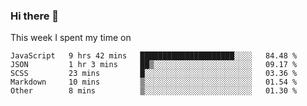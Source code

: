### Hi there 👋

<!--
**qiruohan/qiruohan** is a ✨ _special_ ✨ repository because its `README.md` (this file) appears on your GitHub profile.

Here are some ideas to get you started:

- 🔭 I’m currently working on ...
- 🌱 I’m currently learning ...
- 👯 I’m looking to collaborate on ...
- 🤔 I’m looking for help with ...
- 💬 Ask me about ...
- 📫 How to reach me: ...
- 😄 Pronouns: ...
- ⚡ Fun fact: ...
-->

This week I spent my time on 
<!--START_SECTION:waka-->
```text
JavaScript   9 hrs 42 mins   █████████████████████░░░░   84.48 % 
JSON         1 hr 3 mins     ██▒░░░░░░░░░░░░░░░░░░░░░░   09.17 % 
SCSS         23 mins         █░░░░░░░░░░░░░░░░░░░░░░░░   03.36 % 
Markdown     10 mins         ▒░░░░░░░░░░░░░░░░░░░░░░░░   01.54 % 
Other        8 mins          ▒░░░░░░░░░░░░░░░░░░░░░░░░   01.30 % 
```
<!--END_SECTION:waka-->
